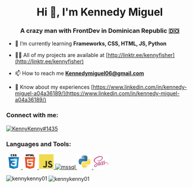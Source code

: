 <h1 align="center">Hi 👋, I'm Kennedy Miguel</h1>
<h3 align="center">A crazy man with FrontDev in Dominican Republic 🇩🇴</h3>

- 🌱 I’m currently learning **Frameworks, CSS, HTML, JS, Python**

- 👨‍💻 All of my projects are available at [http://linktr.ee/kennyfisher](http://linktr.ee/kennyfisher)

- 📫 How to reach me **Kennedymiguel06@gmail.com**

- 📄 Know about my experiences [https://www.linkedin.com/in/kennedy-miguel-a04a36189/](https://www.linkedin.com/in/kennedy-miguel-a04a36189/)

<h3 align="left">Connect with me:</h3>
<p align="left">
<a href="https://discord.gg/KennyKenny#1435" target="blank"><img align="center" src="https://raw.githubusercontent.com/rahuldkjain/github-profile-readme-generator/master/src/images/icons/Social/discord.svg" alt="KennyKenny#1435" height="30" width="40" /></a>
</p>

<h3 align="left">Languages and Tools:</h3>
<p align="left"> <a href="https://www.w3schools.com/css/" target="_blank" rel="noreferrer"> <img src="https://raw.githubusercontent.com/devicons/devicon/master/icons/css3/css3-original-wordmark.svg" alt="css3" width="40" height="40"/> </a> <a href="https://www.w3.org/html/" target="_blank" rel="noreferrer"> <img src="https://raw.githubusercontent.com/devicons/devicon/master/icons/html5/html5-original-wordmark.svg" alt="html5" width="40" height="40"/> </a> <a href="https://developer.mozilla.org/en-US/docs/Web/JavaScript" target="_blank" rel="noreferrer"> <img src="https://raw.githubusercontent.com/devicons/devicon/master/icons/javascript/javascript-original.svg" alt="javascript" width="40" height="40"/> </a> <a href="https://www.microsoft.com/en-us/sql-server" target="_blank" rel="noreferrer"> <img src="https://www.svgrepo.com/show/303229/microsoft-sql-server-logo.svg" alt="mssql" width="40" height="40"/> </a> <a href="https://www.python.org" target="_blank" rel="noreferrer"> <img src="https://raw.githubusercontent.com/devicons/devicon/master/icons/python/python-original.svg" alt="python" width="40" height="40"/> </a> <a href="https://sass-lang.com" target="_blank" rel="noreferrer"> <img src="https://raw.githubusercontent.com/devicons/devicon/master/icons/sass/sass-original.svg" alt="sass" width="40" height="40"/> </a> </p>

<p><img align="left" src="https://github-readme-stats-ruby-one.vercel.app/api/top-langs?username=kennykenny01&show_icons=true&locale=en&layout=compact" alt="kennykenny01" /></p>

<p>&nbsp;<img align="center" src="https://github-readme-stats-ruby-one.vercel.app/api?username=kennykenny01&show_icons=true&locale=en" alt="kennykenny01" /></p>
